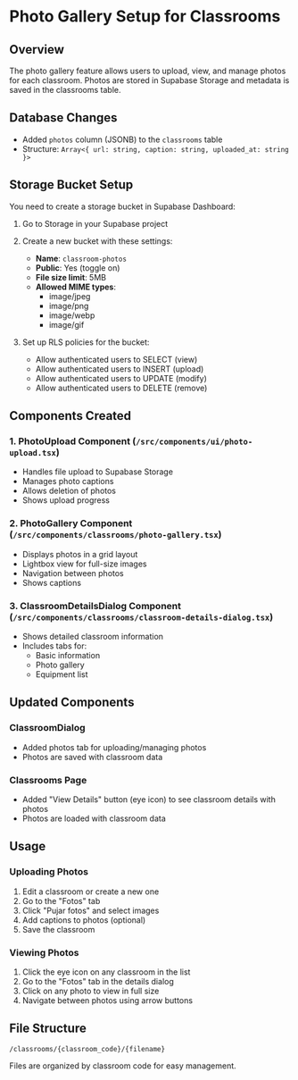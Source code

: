 # Photo Gallery Setup for Classrooms

## Overview
The photo gallery feature allows users to upload, view, and manage photos for each classroom. Photos are stored in Supabase Storage and metadata is saved in the classrooms table.

## Database Changes
- Added `photos` column (JSONB) to the `classrooms` table
- Structure: `Array<{ url: string, caption: string, uploaded_at: string }>`

## Storage Bucket Setup
You need to create a storage bucket in Supabase Dashboard:

1. Go to Storage in your Supabase project
2. Create a new bucket with these settings:
   - **Name**: `classroom-photos`
   - **Public**: Yes (toggle on)
   - **File size limit**: 5MB
   - **Allowed MIME types**: 
     - image/jpeg
     - image/png
     - image/webp
     - image/gif

3. Set up RLS policies for the bucket:
   - Allow authenticated users to SELECT (view)
   - Allow authenticated users to INSERT (upload)
   - Allow authenticated users to UPDATE (modify)
   - Allow authenticated users to DELETE (remove)

## Components Created

### 1. PhotoUpload Component (`/src/components/ui/photo-upload.tsx`)
- Handles file upload to Supabase Storage
- Manages photo captions
- Allows deletion of photos
- Shows upload progress

### 2. PhotoGallery Component (`/src/components/classrooms/photo-gallery.tsx`)
- Displays photos in a grid layout
- Lightbox view for full-size images
- Navigation between photos
- Shows captions

### 3. ClassroomDetailsDialog Component (`/src/components/classrooms/classroom-details-dialog.tsx`)
- Shows detailed classroom information
- Includes tabs for:
  - Basic information
  - Photo gallery
  - Equipment list

## Updated Components

### ClassroomDialog
- Added photos tab for uploading/managing photos
- Photos are saved with classroom data

### Classrooms Page
- Added "View Details" button (eye icon) to see classroom details with photos
- Photos are loaded with classroom data

## Usage

### Uploading Photos
1. Edit a classroom or create a new one
2. Go to the "Fotos" tab
3. Click "Pujar fotos" and select images
4. Add captions to photos (optional)
5. Save the classroom

### Viewing Photos
1. Click the eye icon on any classroom in the list
2. Go to the "Fotos" tab in the details dialog
3. Click on any photo to view in full size
4. Navigate between photos using arrow buttons

## File Structure
```
/classrooms/{classroom_code}/{filename}
```

Files are organized by classroom code for easy management.